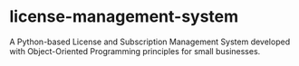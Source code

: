 # license-management-system
A Python-based License and Subscription Management System developed with Object-Oriented Programming principles for small businesses.

